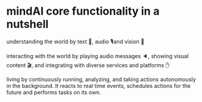 # mindAI core functionality in a nutshell

understanding the world by text 💬, audio 🎙️and vision 👀

interacting with the world by playing audio messages 🔈, showing visual content 🎬, and integrating with diverse
services and platforms ✋

living by continuously running, analyzing, and taking actions autonomously in the background. It reacts to real time
events, schedules actions for the future and performs tasks on its own.
